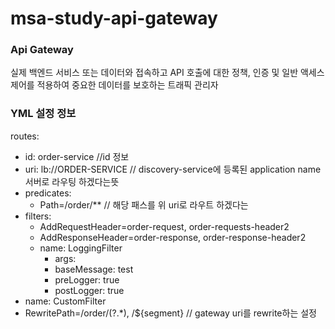 # msa-study-api-gateway

### Api Gateway 
실제 백엔드 서비스 또는 데이터와 접속하고 API 호출에 대한 정책, 인증 및 일반 액세스 제어를 적용하여 중요한 데이터를 보호하는 트래픽 관리자

### YML 설정 정보
routes:
- id: order-service  //id 정보
- uri: lb://ORDER-SERVICE // discovery-service에 등록된 application name 서버로 라우팅 하겠다는뜻
- predicates:
  - Path=/order/** // 해당 패스를 위 uri로 라우트 하겠다는 
- filters:
  - AddRequestHeader=order-request, order-requests-header2
  - AddResponseHeader=order-response, order-response-header2
  - name: LoggingFilter  
    - args:
    - baseMessage: test
    - preLogger: true
    - postLogger: true
- name: CustomFilter
- RewritePath=/order/(?<segment>.*), /$\{segment}  // gateway uri를 rewrite하는 설정 